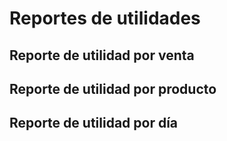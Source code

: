 # Reportes de utilidades

## Reporte de utilidad por venta

## Reporte de utilidad por producto

## Reporte de utilidad por día

